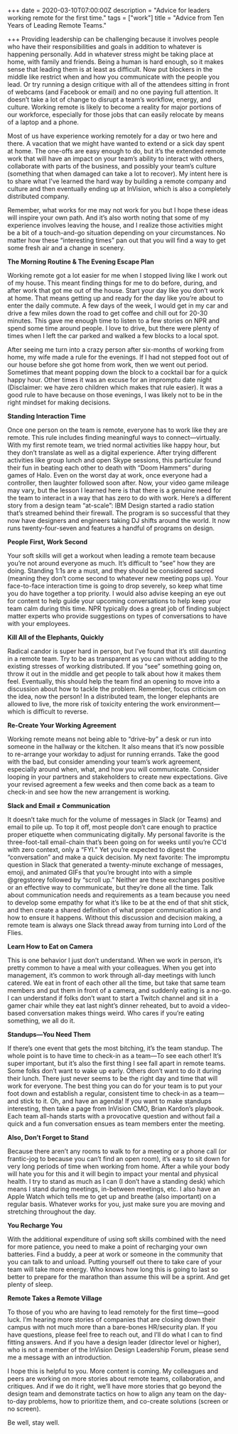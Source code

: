 +++
date = 2020-03-10T07:00:00Z
description = "Advice for leaders working remote for the first time."
tags = ["work"]
title = "Advice from Ten Years of Leading Remote Teams."

+++
Providing leadership can be challenging because it involves people who have their responsibilities and goals in addition to whatever is happening personally. Add in whatever stress might be taking place at home, with family and friends. Being a human is hard enough, so it makes sense that leading them is at least as difficult. Now put blockers in the middle like restrict when and how you communicate with the people you lead. Or try running a design critique with all of the attendees sitting in front of webcams (and Facebook or email) and no one paying full attention. It doesn’t take a lot of change to disrupt a team’s workflow, energy, and culture. Working remote is likely to become a reality for major portions of our workforce, especially for those jobs that can easily relocate by means of a laptop and a phone.

Most of us have experience working remotely for a day or two here and there. A vacation that we might have wanted to extend or a sick day spent at home. The one-offs are easy enough to do, but it’s the extended remote work that will have an impact on your team’s ability to interact with others, collaborate with parts of the business, and possibly your team’s culture (something that when damaged can take a lot to recover). My intent here is to share what I’ve learned the hard way by building a remote company and culture and then eventually ending up at InVision, which is also a completely distributed company.

Remember, what works for me may not work for you but I hope these ideas will inspire your own path. And it’s also worth noting that some of my experience involves leaving the house, and I realize those activities might be a bit of a touch-and-go situation depending on your circumstances. No matter how these “interesting times” pan out that you will find a way to get some fresh air and a change in scenery.

**The Morning Routine & The Evening Escape Plan**

Working remote got a lot easier for me when I stopped living like I work out of my house. This meant finding things for me to do before, during, and after work that got me out of the house. Start your day like you don’t work at home. That means getting up and ready for the day like you’re about to enter the daily commute. A few days of the week, I would get in my car and drive a few miles down the road to get coffee and chill out for 20-30 minutes. This gave me enough time to listen to a few stories on NPR and spend some time around people. I love to drive, but there were plenty of times when I left the car parked and walked a few blocks to a local spot.

After seeing me turn into a crazy person after six-months of working from home, my wife made a rule for the evenings. If I had not stepped foot out of our house before she got home from work, then we went out period. Sometimes that meant popping down the block to a cocktail bar for a quick happy hour. Other times it was an excuse for an impromptu date night (Disclaimer: we have zero children which makes that rule easier). It was a good rule to have because on those evenings, I was likely not to be in the right mindset for making decisions.

**Standing Interaction Time**

Once one person on the team is remote, everyone has to work like they are remote. This rule includes finding meaningful ways to connect—virtually. With my first remote team, we tried normal activities like happy hour, but they don’t translate as well as a digital experience. After trying different activities like group lunch and open Skype sessions, this particular found their fun in beating each other to death with “Doom Hammers” during games of Halo. Even on the worst day at work, once everyone had a controller, then laughter followed soon after. Now, your video game mileage may vary, but the lesson I learned here is that there is a genuine need for the team to interact in a way that has zero to do with work. Here’s a different story from a design team “at-scale”: IBM Design started a radio station that’s streamed behind their firewall. The program is so successful that they now have designers and engineers taking DJ shifts around the world. It now runs twenty-four-seven and features a handful of programs on design.

**People First, Work Second**

Your soft skills will get a workout when leading a remote team because you’re not around everyone as much. It’s difficult to “see” how they are doing. Standing 1:1s are a must, and they should be considered sacred (meaning they don’t come second to whatever new meeting pops up). Your face-to-face interaction time is going to drop severely, so keep what time you do have together a top priority. I would also advise keeping an eye out for content to help guide your upcoming conversations to help keep your team calm during this time. NPR typically does a great job of finding subject matter experts who provide suggestions on types of conversations to have with your employees.

**Kill All of the Elephants, Quickly**

Radical candor is super hard in person, but I’ve found that it’s still daunting in a remote team. Try to be as transparent as you can without adding to the existing stresses of working distributed. If you “see” something going on, throw it out in the middle and get people to talk about how it makes them feel. Eventually, this should help the team find an opening to move into a discussion about how to tackle the problem. Remember, focus criticism on the idea, now the person! In a distributed team, the longer elephants are allowed to live, the more risk of toxicity entering the work environment—which is difficult to reverse.

**Re-Create Your Working Agreement**

Working remote means not being able to “drive-by” a desk or run into someone in the hallway or the kitchen. It also means that it’s now possible to re-arrange your workday to adjust for running errands. Take the good with the bad, but consider amending your team’s work agreement, especially around when, what, and how you will communicate. Consider looping in your partners and stakeholders to create new expectations. Give your revised agreement a few weeks and then come back as a team to check-in and see how the new arrangement is working.

**Slack and Email ≠ Communication**

It doesn’t take much for the volume of messages in Slack (or Teams) and email to pile up. To top it off, most people don’t care enough to practice proper etiquette when communicating digitally. My personal favorite is the three-foot-tall email-chain that’s been going on for weeks until you’re CC’d with zero context, only a “FYI.” Yet you’re expected to digest the “conversation” and make a quick decision. My next favorite: The impromptu question in Slack that generated a twenty-minute exchange of messages, emoji, and animated GIFs that you’re brought into with a simple @gregstorey followed by “scroll up.” Neither are these exchanges positive or an effective way to communicate, but they’re done all the time. Talk about communication needs and requirements as a team because you need to develop some empathy for what it’s like to be at the end of that shit stick, and then create a shared definition of what proper communication is and how to ensure it happens. Without this discussion and decision making, a remote team is always one Slack thread away from turning into Lord of the Flies.

**Learn How to Eat on Camera**

This is one behavior I just don’t understand. When we work in person, it’s pretty common to have a meal with your colleagues. When you get into management, it’s common to work through all-day meetings with lunch catered. We eat in front of each other all the time, but take that same team members and put them in front of a camera, and suddenly eating is a no-go. I can understand if folks don’t want to start a Twitch channel and sit in a gamer chair while they eat last night’s dinner reheated, but to avoid a video-based conversation makes things weird. Who cares if you’re eating something, we all do it.

**Standups—You Need Them**

If there’s one event that gets the most bitching, it’s the team standup. The whole point is to have time to check-in as a team—To see each other! It’s super important, but it’s also the first thing I see fall apart in remote teams. Some folks don’t want to wake up early. Others don’t want to do it during their lunch. There just never seems to be the right day and time that will work for everyone. The best thing you can do for your team is to put your foot down and establish a regular, consistent time to check-in as a team—and stick to it. Oh, and have an agenda! If you want to make standups interesting, then take a page from InVision CMO, Brian Kardon’s playbook. Each team all-hands starts with a provocative question and without fail a quick and a fun conversation ensues as team members enter the meeting.

**Also, Don’t Forget to Stand**

Because there aren’t any rooms to walk to for a meeting or a phone call (or frantic-jog to because you can’t find an open room), it’s easy to sit down for very long periods of time when working from home. After a while your body will hate you for this and it will begin to impact your mental and physical health. I try to stand as much as I can (I don’t have a standing desk) which means I stand during meetings, in-between meetings, etc. I also have an Apple Watch which tells me to get up and breathe (also important) on a regular basis. Whatever works for you, just make sure you are moving and stretching throughout the day.

**You Recharge You**

With the additional expenditure of using soft skills combined with the need for more patience, you need to make a point of recharging your own batteries. Find a buddy, a peer at work or someone in the community that you can talk to and unload. Putting yourself out there to take care of your team will take more energy. Who knows how long this is going to last so better to prepare for the marathon than assume this will be a sprint. And get plenty of sleep.

**Remote Takes a Remote Village**

To those of you who are having to lead remotely for the first time—good luck. I’m hearing more stories of companies that are closing down their campus with not much more than a bare-bones HR/security plan. If you have questions, please feel free to reach out, and I’ll do what I can to find fitting answers. And if you have a design leader (director level or higher), who is not a member of the InVision Design Leadership Forum, please send me a message with an introduction.

I hope this is helpful to you. More content is coming. My colleagues and peers are working on more stories about remote teams, collaboration, and critiques. And if we do it right, we’ll have more stories that go beyond the design team and demonstrate tactics on how to align any team on the day-to-day problems, how to prioritize them, and co-create solutions (screen or no screen).

Be well, stay well.